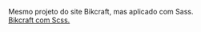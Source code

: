 Mesmo projeto do site Bikcraft, mas aplicado com Sass. <br>
<a href="https://vinisantosj.github.io/Bikcraft_Scss/Bikcraft%20com%20Scss/index.html" target="__blank">Bikcraft com Scss.</a>

